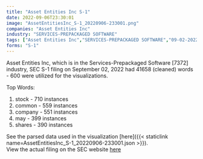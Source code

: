 ```yaml
---
title: "Asset Entities Inc S-1"
date: 2022-09-06T23:30:01
image: "AssetEntitiesInc_S-1_20220906-233001.png"
companies: "Asset Entities Inc"
industry: "SERVICES-PREPACKAGED SOFTWARE"
tags: ["Asset Entities Inc","SERVICES-PREPACKAGED SOFTWARE","09-02-2022","S-1"]
forms: "S-1"
---
```

Asset Entities Inc, which is in the Services-Prepackaged Software [7372] industry, SEC S-1 filing on September 02, 2022 had 41658 (cleaned) words - 600 were utilized for the visualizations.

Top Words:
1. stock - 710 instances
2. common - 559 instances
3. company - 551 instances
4. may - 399 instances
5. shares - 390 instances


See the parsed data used in the visualization [here]({{< staticlink name=AssetEntitiesInc_S-1_20220906-233001.json >}}).  
View the actual filing on the SEC website [here](https://www.sec.gov/Archives/edgar/data/1920406/0001213900-22-053816.txt)